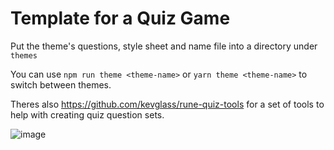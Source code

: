 # Template for a Quiz Game

Put the theme's questions, style sheet and name file into a directory under `themes`

You can use `npm run theme <theme-name>` or `yarn theme <theme-name>` to switch between themes.

Theres also <https://github.com/kevglass/rune-quiz-tools> for a set of tools to help with creating quiz question sets.

![image](https://github.com/kevglass/rune-quiz/assets/3787210/657428c0-8fd8-417b-abb1-e4ed0a2ee7d9)
